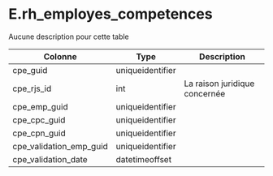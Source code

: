 # E.rh_employes_competences

Aucune description pour cette table

Colonne|Type|Description
---|---|---
cpe_guid|uniqueidentifier|
cpe_rjs_id|int|La raison juridique concernée 
cpe_emp_guid|uniqueidentifier|
cpe_cpc_guid|uniqueidentifier|
cpe_cpn_guid|uniqueidentifier|
cpe_validation_emp_guid|uniqueidentifier|
cpe_validation_date|datetimeoffset|

